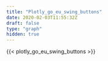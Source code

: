 ```yaml
---
title: "Plotly_go_eu_swing_buttons"
date: 2020-02-03T11:55:32Z
draft: false
type: "graph"
hidden: true
---
```


{{< plotly_go_eu_swing_buttons >}}
